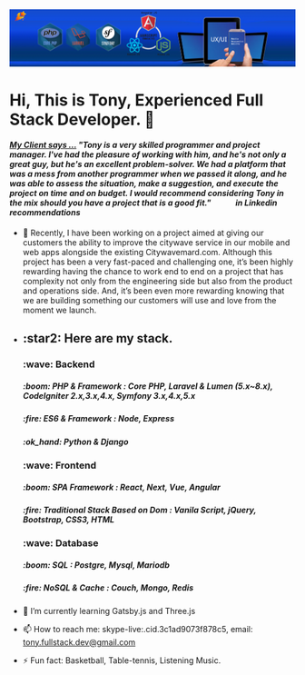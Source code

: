 <img src="./background.png">
<h1>Hi, This is Tony, Experienced Full Stack Developer. 👋</h1>
<h4><i><a href="https://www.linkedin.com/in/zou-wang-88397519a" target="_blank">My Client says ...</a> "Tony is a very skilled programmer and project manager. I've had the pleasure of working with him, and he's not only a great guy, but he's an excellent problem-solver. We had a platform that was a mess from another programmer when we passed it along, and he was able to assess the situation, make a suggestion, and execute the project on time and on budget. I would recommend considering Tony in the mix should you have a project that is a good fit." &nbsp&nbsp&nbsp&nbsp&nbsp&nbsp&nbsp&nbsp&nbsp&nbsp&nbsp&nbspin <strong>Linkedin recommendations</strong></h4> </i>

- 🔭 Recently, I have been working on a project aimed at giving our customers the ability to improve the citywave service in our mobile and web apps alongside the existing Citywavemard.com. Although this project has been a very fast-paced and challenging one, it’s been highly rewarding having the chance to work end to end on a project that has complexity not only from the engineering side but also from the product and operations side. And, it’s been even more rewarding knowing that we are building something our customers will use and love from the moment we launch.
- <h2>:star2: Here are my stack.</h2>
    <h3> :wave: <b>Backend</b></h3> 
    <h5> :boom: PHP & Framework : Core PHP, Laravel & Lumen (5.x~8.x), CodeIgniter 2.x,3.x,4.x, Symfony 3.x,4.x,5.x </h4>
    <h5> :fire: ES6 & Framework : Node, Express </h4>
    <h5> :ok_hand: Python & Django </h4>
    
    <h3> :wave: <b>Frontend</b></h3> 
    <h5> :boom: SPA Framework : React, Next, Vue, Angular </h4>
    <h5> :fire: Traditional Stack Based on Dom : Vanila Script, jQuery, Bootstrap, CSS3, HTML</h4>
    
    <h3> :wave: <b>Database</b></h3> 
    <h5> :boom: SQL : Postgre, Mysql, Mariodb </h4>
    <h5> :fire: NoSQL & Cache : Couch, Mongo, Redis</h4>
    
- 🌱 I’m currently learning Gatsby.js and Three.js
- 📫 How to reach me: skype-live:.cid.3c1ad9073f878c5, email: tony.fullstack.dev@gmail.com             
- ⚡ Fun fact: Basketball, Table-tennis, Listening Music.
    



